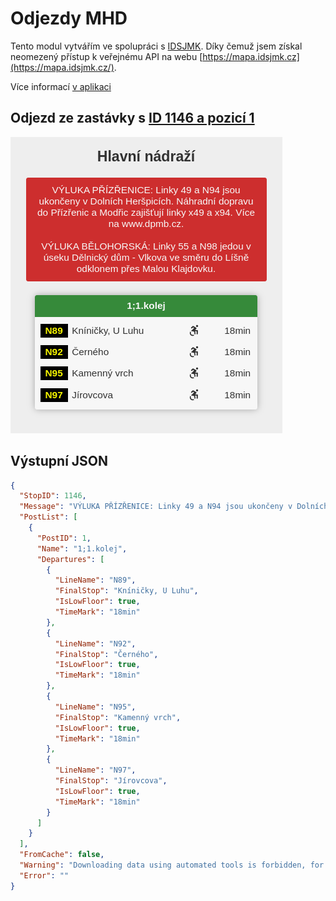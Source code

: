 # Odjezdy MHD

Tento modul vytvářím ve spolupráci s [IDSJMK](https://idsjmk.cz/). Díky čemuž jsem získal neomezený přístup k veřejnému API na webu [https://mapa.idsjmk.cz](https://mapa.idsjmk.cz/).

Více informací [v aplikaci](../aplikace/mhd.md)

## Odjezd ze zastávky s [ID 1146 a pozicí 1](https://mapa.idsjmk.cz/api/Departures?stopid=1146&postid=1)

![](../media/aplikace/mhd-web.png)

## Výstupní JSON

```json
{
  "StopID": 1146,
  "Message": "VÝLUKA PŘÍZŘENICE: Linky 49 a N94 jsou ukončeny v Dolních Heršpicích. Náhradní dopravu do Přízřenic a Modřic zajišťují linky x49 a x94. Více na www.dpmb.cz.\n\nVÝLUKA BĚLOHORSKÁ: Linky 55 a N98 jedou v úseku Dělnický dům - Vlkova ve směru do Líšně odklonem přes Malou Klajdovku.",
  "PostList": [
    {
      "PostID": 1,
      "Name": "1;1.kolej",
      "Departures": [
        {
          "LineName": "N89",
          "FinalStop": "Kníničky, U Luhu",
          "IsLowFloor": true,
          "TimeMark": "18min"
        },
        {
          "LineName": "N92",
          "FinalStop": "Černého",
          "IsLowFloor": true,
          "TimeMark": "18min"
        },
        {
          "LineName": "N95",
          "FinalStop": "Kamenný vrch",
          "IsLowFloor": true,
          "TimeMark": "18min"
        },
        {
          "LineName": "N97",
          "FinalStop": "Jírovcova",
          "IsLowFloor": true,
          "TimeMark": "18min"
        }
      ]
    }
  ],
  "FromCache": false,
  "Warning": "Downloading data using automated tools is forbidden, for API access contact Kordis JMK. Automatizované stahování dat není povolené, pro přístup k API kontaktujte Kordis JMK.",
  "Error": ""
}
```

<!-- ```json
{
  "StopID": 1146,
  "Message": "VÝLUKA PŘÍZŘENICE: Linky 49 a N94 jsou ukončeny v Dolních Heršpicích. Náhradní dopravu do Přízřenic a Modřic zajišťují linky x49 a x94. Více na www.dpmb.cz.\n\nVÝLUKA BĚLOHORSKÁ: Linky 55 a N98 jedou v úseku Dělnický dům - Vlkova ve směru do Líšně odklonem přes Malou Klajdovku.",
  "PostList": [
    {
      "PostID": 2,
      "Name": "2;2.kolej",
      "Departures": [
        {
          "LineName": "N90",
          "FinalStop": "Ořešín",
          "IsLowFloor": true,
          "TimeMark": "14min"
        },
        {
          "LineName": "N91",
          "FinalStop": "Lelekovice, u kříže",
          "IsLowFloor": true,
          "TimeMark": "14min"
        },
        {
          "LineName": "N92",
          "FinalStop": "Halasovo náměstí",
          "IsLowFloor": true,
          "TimeMark": "14min"
        },
        {
          "LineName": "N93",
          "FinalStop": "Vranov, smyčka",
          "IsLowFloor": true,
          "TimeMark": "14min"
        }
      ]
    }
  ],
  "FromCache": false,
  "Warning": "Downloading data using automated tools is forbidden, for API access contact Kordis JMK. Automatizované stahování dat není povolené, pro přístup k API kontaktujte Kordis JMK.",
  "Error": ""
}
``` -->